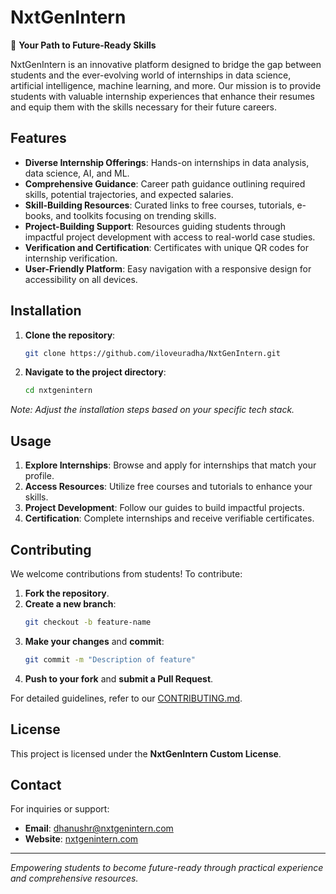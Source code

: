 
# NxtGenIntern

🚀 **Your Path to Future-Ready Skills**

NxtGenIntern is an innovative platform designed to bridge the gap between students and the ever-evolving world of internships in data science, artificial intelligence, machine learning, and more. Our mission is to provide students with valuable internship experiences that enhance their resumes and equip them with the skills necessary for their future careers.

## Features

- **Diverse Internship Offerings**: Hands-on internships in data analysis, data science, AI, and ML.
- **Comprehensive Guidance**: Career path guidance outlining required skills, potential trajectories, and expected salaries.
- **Skill-Building Resources**: Curated links to free courses, tutorials, e-books, and toolkits focusing on trending skills.
- **Project-Building Support**: Resources guiding students through impactful project development with access to real-world case studies.
- **Verification and Certification**: Certificates with unique QR codes for internship verification.
- **User-Friendly Platform**: Easy navigation with a responsive design for accessibility on all devices.

## Installation

1. **Clone the repository**:
   ```bash
   git clone https://github.com/iloveuradha/NxtGenIntern.git
   ```
2. **Navigate to the project directory**:
   ```bash
   cd nxtgenintern


*Note: Adjust the installation steps based on your specific tech stack.*

## Usage

1. **Explore Internships**: Browse and apply for internships that match your profile.
2. **Access Resources**: Utilize free courses and tutorials to enhance your skills.
3. **Project Development**: Follow our guides to build impactful projects.
4. **Certification**: Complete internships and receive verifiable certificates.

## Contributing

We welcome contributions from students! To contribute:

1. **Fork the repository**.
2. **Create a new branch**:
   ```bash
   git checkout -b feature-name
   ```
3. **Make your changes** and **commit**:
   ```bash
   git commit -m "Description of feature"
   ```
4. **Push to your fork** and **submit a Pull Request**.

For detailed guidelines, refer to our [CONTRIBUTING.md](CONTRIBUTING.md).

## License

This project is licensed under the **NxtGenIntern Custom License**.

## Contact

For inquiries or support:

- **Email**: [dhanushr@nxtgenintern.com](mailto:dhanushr@nxtgenintern.com)
- **Website**: [nxtgenintern.com](https://nxtgenintern.com)


---

*Empowering students to become future-ready through practical experience and comprehensive resources.*

```

